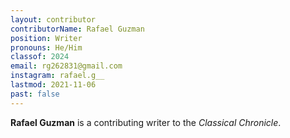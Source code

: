 ```yaml
---
layout: contributor
contributorName: Rafael Guzman
position: Writer
pronouns: He/Him
classof: 2024
email: rg262831@gmail.com
instagram: rafael.g__
lastmod: 2021-11-06
past: false
---
```

**Rafael Guzman** is a contributing writer to the *Classical Chronicle*.
